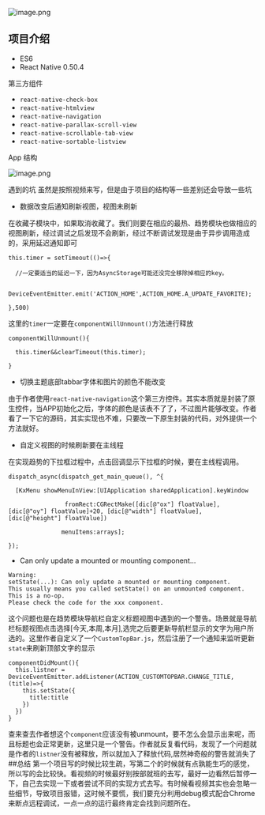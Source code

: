 ![image.png](https://upload-images.jianshu.io/upload_images/14297357-f88e80cb8d455ede.png?imageMogr2/auto-orient/strip%7CimageView2/2/w/1240)

## 项目介绍

-  ES6
-   React Native 0.50.4

第三方组件
-  `react-native-check-box`
-  `react-native-htmlview`
-  `react-native-navigation`
-  `react-native-parallax-scroll-view`
-  `react-native-scrollable-tab-view`
- `react-native-sortable-listview`

 App 结构

![image.png](https://upload-images.jianshu.io/upload_images/14297357-95c92471c0fc72a6.png?imageMogr2/auto-orient/strip%7CimageView2/2/w/1240)

遇到的坑
虽然是按照视频来写，但是由于项目的结构等一些差别还会导致一些坑

- 数据改变后通知刷新视图，视图未刷新

在收藏子模块中，如果取消收藏了。我们则要在相应的最热、趋势模块也做相应的视图刷新，经过调试之后发现不会刷新，经过不断调试发现是由于异步调用造成的，采用延迟通知即可
```
this.timer = setTimeout(()=>{

  //一定要适当的延迟一下，因为AsyncStorage可能还没完全移除掉相应的key。

  DeviceEventEmitter.emit('ACTION_HOME',ACTION_HOME.A_UPDATE_FAVORITE);

},500)
```
这里的`timer`一定要在`componentWillUnmount()`方法进行释放
```
componentWillUnmount(){

  this.timer&&clearTimeout(this.timer);

}
```
- 切换主题底部tabbar字体和图片的颜色不能改变

由于作者使用`react-native-navigation`这个第三方控件。其实本质就是封装了原生控件，当APP初始化之后，字体的颜色是该表不了了，不过图片能够改变。作者看了一下它的源码，其实实现也不难，只要改一下原生封装的代码，对外提供一个方法就好。

- 自定义视图的时候刷新要在主线程

在实现趋势的下拉框过程中，点击回调显示下拉框的时候，要在主线程调用。
```
dispatch_async(dispatch_get_main_queue(), ^{

  [KxMenu showMenuInView:[UIApplication sharedApplication].keyWindow

                fromRect:CGRectMake([dic[@"ox"] floatValue], [dic[@"oy"] floatValue]+20, [dic[@"width"] floatValue], [dic[@"height"] floatValue])

               menuItems:arrays];

});
```
- Can only update a mounted or mounting component...
```
Warning:
setState(...): Can only update a mounted or mounting component.
This usually means you called setState() on an unmounted component.
This is a no-op.
Please check the code for the xxx component.
```
这个问题也是在趋势模块导航栏自定义标题视图中遇到的一个警告。场景就是导航栏标题视图点击选择[今天,本周,本月],选完之后要更新导航栏显示的文字为用户所选的。这里作者自定义了一个`CustomTopBar.js`，然后注册了一个通知来监听更新`state`来刷新顶部文字的显示
```
componentDidMount(){
  this.listner = DeviceEventEmitter.addListener(ACTION_CUSTOMTOPBAR.CHANGE_TITLE,(title)=>{
    this.setState({
      title:title
    })
  })
}
```
查来查去作者想这个`component`应该没有被unmount，要不怎么会显示出来呢，而且标题也会正常更新，这里只是一个警告。作者就反复看代码，发现了一个问题就是作者的`listner`没有被释放，所以就加入了释放代码,居然神奇般的警告就消失了
##总结
第一个项目写的时候比较生疏，写第二个的时候就有点孰能生巧的感觉，所以写的会比较快。看视频的时候最好别按部就班的去写，最好一边看然后暂停一下，自己去实现一下或者尝试不同的实现方式去写。有时候看视频其实也会忽略一些细节，导致项目报错，这时候不要慌，我们要充分利用debug模式配合Chrome来断点远程调试，一点一点的运行最终肯定会找到问题所在。

